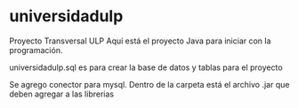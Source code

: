 # universidadulp
Proyecto Transversal ULP
 Aquí está el proyecto Java para iniciar con la programación.

 universidadulp.sql es para crear la base de datos y tablas para el proyecto

Se agrego conector para mysql. Dentro de la carpeta está el archivo .jar que deben agregar a las librerias 
